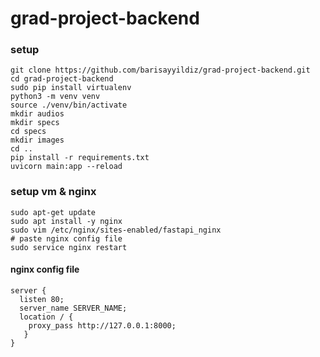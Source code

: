 # grad-project-backend

### setup
```
git clone https://github.com/barisayyildiz/grad-project-backend.git
cd grad-project-backend
sudo pip install virtualenv
python3 -m venv venv
source ./venv/bin/activate
mkdir audios
mkdir specs
cd specs
mkdir images
cd ..
pip install -r requirements.txt
uvicorn main:app --reload
```


### setup vm & nginx
```
sudo apt-get update
sudo apt install -y nginx
sudo vim /etc/nginx/sites-enabled/fastapi_nginx
# paste nginx config file
sudo service nginx restart
```

#### nginx config file
```
server {
  listen 80;
  server_name SERVER_NAME;
  location / {
    proxy_pass http://127.0.0.1:8000;
   }
}
```

